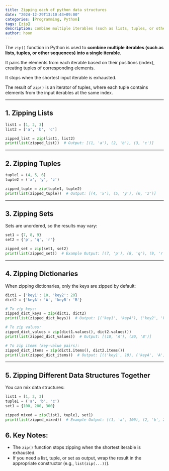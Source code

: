 ```yaml
---
title: Zipping each of python data structures
date: "2024-12-29T13:10:43+09:00"
categories: [Programming, Python]
tags: [zip]
description: combine multiple iterables (such as lists, tuples, or other sequences) into a single iterable
author: hoon
---
```


The `zip()` function in Python is used to **combine multiple iterables (such as lists, tuples, or other sequences) into a single iterable**. 

It pairs the elements from each iterable based on their positions (index), creating tuples of corresponding elements. 

It stops when the shortest input iterable is exhausted.

The result of `zip()` is an iterator of tuples, where each tuple contains elements from the input iterables at the same index.

---

## 1. Zipping Lists
```python
list1 = [1, 2, 3]
list2 = ['a', 'b', 'c']

zipped_list = zip(list1, list2)
print(list(zipped_list))  # Output: [(1, 'a'), (2, 'b'), (3, 'c')]
```

---

## 2. Zipping Tuples
```python
tuple1 = (4, 5, 6)
tuple2 = ('x', 'y', 'z')

zipped_tuple = zip(tuple1, tuple2)
print(list(zipped_tuple))  # Output: [(4, 'x'), (5, 'y'), (6, 'z')]
```

---

## 3. Zipping Sets
Sets are unordered, so the results may vary:
```python
set1 = {7, 8, 9}
set2 = {'p', 'q', 'r'}

zipped_set = zip(set1, set2)
print(list(zipped_set))  # Example Output: [(7, 'p'), (8, 'q'), (9, 'r')]
```

---

## 4. Zipping Dictionaries
When zipping dictionaries, only the keys are zipped by default:
```python
dict1 = {'key1': 10, 'key2': 20}
dict2 = {'keyA': 'A', 'keyB': 'B'}

# To zip keys:
zipped_dict_keys = zip(dict1, dict2)
print(list(zipped_dict_keys))  # Output: [('key1', 'keyA'), ('key2', 'keyB')]

# To zip values:
zipped_dict_values = zip(dict1.values(), dict2.values())
print(list(zipped_dict_values))  # Output: [(10, 'A'), (20, 'B')]

# To zip items (key-value pairs):
zipped_dict_items = zip(dict1.items(), dict2.items())
print(list(zipped_dict_items))  # Output: [(('key1', 10), ('keyA', 'A')), (('key2', 20), ('keyB', 'B'))]
```

---

## 5. Zipping Different Data Structures Together
You can mix data structures:
```python
list1 = [1, 2, 3]
tuple1 = ('a', 'b', 'c')
set1 = {100, 200, 300}

zipped_mixed = zip(list1, tuple1, set1)
print(list(zipped_mixed))  # Example Output: [(1, 'a', 100), (2, 'b', 200), (3, 'c', 300)]
```

## 6. Key Notes:
- The `zip()` function stops zipping when the shortest iterable is exhausted.
- If you need a list, tuple, or set as output, wrap the result in the appropriate constructor (e.g., `list(zip(...))`).
